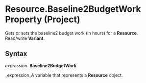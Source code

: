 
# Resource.Baseline2BudgetWork Property (Project)

Gets or sets the baseline2 budget work (in hours) for a  **Resource**. Read/write  **Variant**.


## Syntax

 _expression_. **Baseline2BudgetWork**

 _expression_A variable that represents a  **Resource** object.

